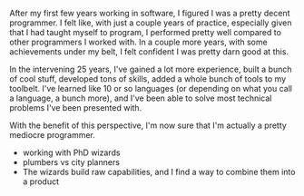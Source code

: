 After my first few years working in software, I figured I was a pretty decent programmer. I felt like, with just a couple years of practice, especially given that I had taught myself to program, I performed pretty well compared to other programmers I worked with. In a couple more years, with some achievements under my belt, I felt confident I was pretty darn good at this.

In the intervening 25 years, I've gained a lot more experience, built a bunch of cool stuff, developed tons of skills, added a whole bunch of tools to my toolbelt. I've learned like 10 or so languages (or depending on what you call a language, a bunch more), and I've been able to solve most technical problems I've been presented with.

With the benefit of this perspective, I'm now sure that I'm actually a pretty mediocre programmer.

* working with PhD wizards
* plumbers vs city planners
* The wizards build raw capabilities, and I find a way to combine them into a product
